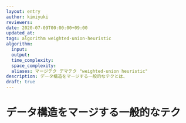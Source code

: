 ```yaml
---
layout: entry
author: kimiyuki
reviewers:
date: 2020-07-09T00:00:00+09:00
updated_at:
tags: algorithm weighted-union-heuristic
algorithm:
  input:
  output:
  time_complexity:
  space_complexity:
  aliases: マージテク デマテク "weighted-union heuristic"
description: データ構造をマージする一般的なテクとは、
draft: true
---
```


# データ構造をマージする一般的なテク
